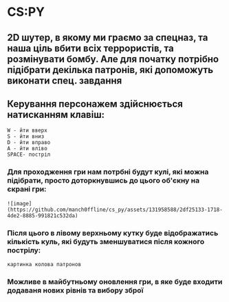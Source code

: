 # CS:PY
## 2D шутер, в якому ми граємо за спецназ, та наша ціль вбити всіх террористів, та розмінувати бомбу. Але для початку потрібно підібрати декілька патронів, які допоможуть виконати спец. завдання

## Керування персонажем здійснюється натисканням клавіш:
	W - йти вверх
	S - йти вниз
	D - йти вправо
	A - йти вліво
	SPACE- постріл
### Для проходження гри нам потрбні будут кулі, які можна підібрати, просто доторкнувшись до цього об'єкну на єкрані гри:
 	![image](https://github.com/manch0ffline/cs_py/assets/131958588/2df25133-1718-4de2-8885-991821c532da)

### Після цього в лівому верхньому кутку буде відображатись кількість куль, які будуть зменшуватися після кожного пострілу:
	картинка колова патронов
### Можливе в майбутньому оновлення гри, в яке буде входити додаваня нових рівнів та вибору зброї 
